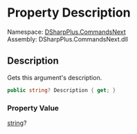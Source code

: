 # Property Description

Namespace: [DSharpPlus.CommandsNext](DSharpPlus.CommandsNext.md)  
Assembly: DSharpPlus.CommandsNext.dll

## <a id="DSharpPlus_CommandsNext_CommandArgument_Description"></a>Description

Gets this argument's description.

```csharp
public string? Description { get; }
```

### Property Value

[string](https://learn.microsoft.com/dotnet/api/system.string)?

